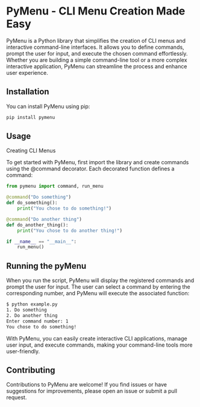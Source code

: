 # PyMenu - CLI Menu Creation Made Easy

PyMenu is a Python library that simplifies the creation of CLI menus and interactive command-line interfaces. It allows you to define commands, prompt the user for input, and execute the chosen command effortlessly. Whether you are building a simple command-line tool or a more complex interactive application, PyMenu can streamline the process and enhance user experience.

## Installation

You can install PyMenu using pip:

```bash
pip install pymenu
```

## Usage
Creating CLI Menus

To get started with PyMenu, first import the library and create commands using the @command decorator. Each decorated function defines a command:

```python
from pymenu import command, run_menu

@command("Do something")
def do_something():
    print("You chose to do something!")

@command("Do another thing")
def do_another_thing():
    print("You chose to do another thing!")

if __name__ == "__main__":
    run_menu()

```

## Running the pyMenu
When you run the script, PyMenu will display the registered commands and prompt the user for input. The user can select a command by entering the corresponding number, and PyMenu will execute the associated function:

```bash
$ python example.py
1. Do something
2. Do another thing
Enter command number: 1
You chose to do something!
```

With PyMenu, you can easily create interactive CLI applications, manage user input, and execute commands, making your command-line tools more user-friendly.

## Contributing

Contributions to PyMenu are welcome! If you find issues or have suggestions for improvements, please open an issue or submit a pull request.